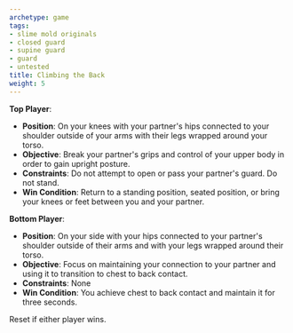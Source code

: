 ```yaml
---
archetype: game
tags:
- slime mold originals
- closed guard
- supine guard
- guard
- untested
title: Climbing the Back
weight: 5
---
```


**Top Player**:
  * **Position**: On your knees with your partner's hips connected to your shoulder outside of your arms with their legs wrapped around your torso.
  * **Objective**: Break your partner's grips and control of your upper body in order to gain upright posture.
  * **Constraints**: Do not attempt to open or pass your partner's guard. Do not stand.
  * **Win Condition**: Return to a standing position, seated position, or bring your knees or feet between you and your partner.

**Bottom Player**:
  * **Position**: On your side with your hips connected to your partner's shoulder outside of their arms and with your legs wrapped around their torso.
  * **Objective**: Focus on maintaining your connection to your partner and using it to transition to chest to back contact.
  * **Constraints**: None
  * **Win Condition**: You achieve chest to back contact and maintain it for three seconds.

  Reset if either player wins.
